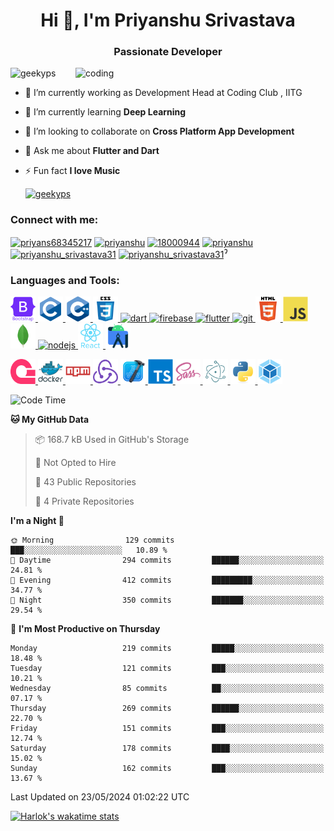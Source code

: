<div class="div1">
<h1 align="center">Hi 👋, I'm Priyanshu Srivastava</h1>
<h3 align="center">Passionate Developer</h3>
  
 <img align="right" alt="coding" width="400" src="https://www.lambdatest.com/resources/images/news24.gif">

<p align="left"> <img src="https://komarev.com/ghpvc/?username=geekyps&label=Profile%20views&color=0e75b6&style=flat" alt="geekyps" /> </p>


- 🔭 I’m currently working as Development Head at Coding Club , IITG
- 🌱 I’m currently learning **Deep Learning**

- 👯 I’m looking to collaborate on **Cross Platform App Development**

- 💬 Ask me about **Flutter and Dart**

- ⚡ Fun fact **I love Music**

  <p align="left"> <a href="https://github.com/ryo-ma/github-profile-trophy"><img src="https://github-profile-trophy.vercel.app/?username=geekyps" alt="geekyps" /></a> </p>

<h3 align="left">Connect with me:</h3>
<p align="left">
<a href="https://twitter.com/Priyans58944648" target="blank"><img align="center" src="https://raw.githubusercontent.com/rahuldkjain/github-profile-readme-generator/master/src/images/icons/Social/twitter.svg" alt="priyans68345217" height="30" width="40" /></a>
<a href="https://www.linkedin.com/in/priyanshu-71604b227/" target="blank"><img align="center" src="https://raw.githubusercontent.com/rahuldkjain/github-profile-readme-generator/master/src/images/icons/Social/linked-in-alt.svg" alt="priyanshu" height="30" width="40" /></a>
<a href="https://stackoverflow.com/users/18000944" target="blank"><img align="center" src="https://raw.githubusercontent.com/rahuldkjain/github-profile-readme-generator/master/src/images/icons/Social/stack-overflow.svg" alt="18000944" height="30" width="40" /></a>
<a href="https://www.facebook.com/priyanshu.srivastava.5832/" target="blank"><img align="center" src="https://raw.githubusercontent.com/rahuldkjain/github-profile-readme-generator/master/src/images/icons/Social/facebook.svg" alt="priyanshu" height="30" width="40" /></a>
<a href="https://instagram.com/priyanshu_srivastava31" target="blank"><img align="center" src="https://raw.githubusercontent.com/rahuldkjain/github-profile-readme-generator/master/src/images/icons/Social/instagram.svg" alt="priyanshu_srivastava31" height="30" width="40" /></a>
</a>
<a href="https://codeforces.com/profile/Geeky_PS" target="blank"><img align="center" src="https://raw.githubusercontent.com/rahuldkjain/github-profile-readme-generator/master/src/images/icons/Social/codeforces.svg" alt="priyanshu_srivastava31" height="30" width="40" /></a>ˀ
</a>

<h3 align="left">Languages and Tools:</h3>
<p align="left"> <a href="https://getbootstrap.com" target="_blank" rel="noreferrer"> <img src="https://raw.githubusercontent.com/devicons/devicon/master/icons/bootstrap/bootstrap-plain-wordmark.svg" alt="bootstrap" width="40" height="40"/> </a> <a href="https://www.cprogramming.com/" target="_blank" rel="noreferrer"> <img src="https://raw.githubusercontent.com/devicons/devicon/master/icons/c/c-original.svg" alt="c" width="40" height="40"/> </a> <a href="https://www.w3schools.com/cpp/" target="_blank" rel="noreferrer"> <img src="https://raw.githubusercontent.com/devicons/devicon/master/icons/cplusplus/cplusplus-original.svg" alt="cplusplus" width="40" height="40"/> </a> <a href="https://www.w3schools.com/css/" target="_blank" rel="noreferrer"> <img src="https://raw.githubusercontent.com/devicons/devicon/master/icons/css3/css3-original-wordmark.svg" alt="css3" width="40" height="40"/> </a> <a href="https://dart.dev" target="_blank" rel="noreferrer"> <img src="https://www.vectorlogo.zone/logos/dartlang/dartlang-icon.svg" alt="dart" width="40" height="40"/> </a> <a href="https://firebase.google.com/" target="_blank" rel="noreferrer"> <img src="https://www.vectorlogo.zone/logos/firebase/firebase-icon.svg" alt="firebase" width="40" height="40"/> </a> <a href="https://flutter.dev" target="_blank" rel="noreferrer"> <img src="https://www.vectorlogo.zone/logos/flutterio/flutterio-icon.svg" alt="flutter" width="40" height="40"/> </a> <a href="https://git-scm.com/" target="_blank" rel="noreferrer"> <img src="https://www.vectorlogo.zone/logos/git-scm/git-scm-icon.svg" alt="git" width="40" height="40"/> </a> <a href="https://www.w3.org/html/" target="_blank" rel="noreferrer"> <img src="https://raw.githubusercontent.com/devicons/devicon/master/icons/html5/html5-original-wordmark.svg" alt="html5" width="40" height="40"/> </a> <a href="https://developer.mozilla.org/en-US/docs/Web/JavaScript" target="_blank" rel="noreferrer"> <img src="https://raw.githubusercontent.com/devicons/devicon/master/icons/javascript/javascript-original.svg" alt="javascript" width="40" height="40"/> </a> <a href="https://www.mongodb.com/" target="_blank" rel="noreferrer"> <img src="https://github.com/devicons/devicon/blob/master/icons/mongodb/mongodb-original.svg" alt="mongodb" width="40" height="40"/> </a> <a href="https://nodejs.org/en/" target="_blank" rel="noreferrer"><img src="https://images.g2crowd.com/uploads/product/image/large_detail/large_detail_f0b606abb6d19089febc9faeeba5bc05/nodejs-development-services.png" alt="nodejs" href= "https://nodejs.org/en/" width="40" height="40"/> </a><a href="https://reactjs.org/" target="_blank" rel="noreferrer"><img src="https://github.com/devicons/devicon/blob/master/icons/react/react-original-wordmark.svg" alt="react javacript" width="40" height="40"/> </a></a><a href="https://developer.android.com/studio" target="_blank" rel="noreferrer"><img src="https://github.com/devicons/devicon/blob/master/icons/androidstudio/androidstudio-original.svg" alt="android studio" width="40" height="40"/> </a> </p></a><a href="https://appwrite.io/" target="_blank" rel="noreferrer"><img src="https://github.com/devicons/devicon/blob/master/icons/appwrite/appwrite-original.svg" alt="appwrite" width="40" height="40"/> </a> </a><a href="https://www.docker.com/" target="_blank" rel="noreferrer"><img src="https://github.com/devicons/devicon/blob/master/icons/docker/docker-original-wordmark.svg" alt="docker" width="40" height="40"/> </a> </a><a href="https://www.npmjs.com/" target="_blank" rel="noreferrer"><img src="https://github.com/devicons/devicon/blob/master/icons/npm/npm-original-wordmark.svg" alt="node package manager" width="40" height="40"/> </a> </a><a href="https://redux.js.org/" target="_blank" rel="noreferrer"><img src="https://github.com/devicons/devicon/blob/master/icons/redux/redux-original.svg" alt="redux" width="40" height="40"/> </a></a><a href="https://developer.apple.com/xcode/" target="_blank" rel="noreferrer"><img src="https://github.com/devicons/devicon/blob/master/icons/xcode/xcode-original.svg" alt="xcode" width="40" height="40"/> </a> </a><a href="https://www.typescriptlang.org/" target="_blank" rel="noreferrer"><img src="https://github.com/devicons/devicon/blob/master/icons/typescript/typescript-original.svg" alt="typescript" width="40" height="40"/> </a></a><a href="https://sass-lang.com/" target="_blank" rel="noreferrer"><img src="https://github.com/devicons/devicon/blob/master/icons/sass/sass-original.svg" alt="sass" width="40" height="40"/> </a>
<a href="https://www.electronjs.org/" target="_blank" rel="noreferrer"><img src="https://github.com/devicons/devicon/blob/master/icons/electron/electron-original.svg" alt="electronJS" width="40" height="40"/> </a>
<a href="https://www.python.org/" target="_blank" rel="noreferrer"><img src="https://github.com/devicons/devicon/blob/master/icons/python/python-original.svg" alt="python" width="40" height="40"/> </a>
<a href="https://webpack.js.org/" target="_blank" rel="noreferrer"><img src="https://github.com/devicons/devicon/blob/master/icons/webpack/webpack-original.svg" alt="webpack" width="40" height="40"/> </a></p>

<!--START_SECTION:waka-->
![Code Time](http://img.shields.io/badge/Code%20Time-1%2C101%20hrs%2055%20mins-blue)

**🐱 My GitHub Data** 

> 📦 168.7 kB Used in GitHub's Storage 
 > 
> 🚫 Not Opted to Hire
 > 
> 📜 43 Public Repositories 
 > 
> 🔑 4 Private Repositories 
 > 
**I'm a Night 🦉** 

```text
🌞 Morning                129 commits         ███░░░░░░░░░░░░░░░░░░░░░░   10.89 % 
🌆 Daytime                294 commits         ██████░░░░░░░░░░░░░░░░░░░   24.81 % 
🌃 Evening                412 commits         █████████░░░░░░░░░░░░░░░░   34.77 % 
🌙 Night                  350 commits         ███████░░░░░░░░░░░░░░░░░░   29.54 % 
```
📅 **I'm Most Productive on Thursday** 

```text
Monday                   219 commits         █████░░░░░░░░░░░░░░░░░░░░   18.48 % 
Tuesday                  121 commits         ███░░░░░░░░░░░░░░░░░░░░░░   10.21 % 
Wednesday                85 commits          ██░░░░░░░░░░░░░░░░░░░░░░░   07.17 % 
Thursday                 269 commits         ██████░░░░░░░░░░░░░░░░░░░   22.70 % 
Friday                   151 commits         ███░░░░░░░░░░░░░░░░░░░░░░   12.74 % 
Saturday                 178 commits         ████░░░░░░░░░░░░░░░░░░░░░   15.02 % 
Sunday                   162 commits         ███░░░░░░░░░░░░░░░░░░░░░░   13.67 % 
```



 Last Updated on 23/05/2024 01:02:22 UTC
<!--END_SECTION:waka-->

[![Harlok's wakatime stats](https://github-readme-stats.vercel.app/api/wakatime?username=geekyps&layout=compact)](https://wakatime.com/@GeekyPS)

</div>
